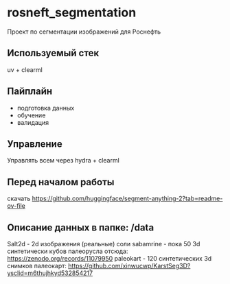 # rosneft_segmentation

Проект по сегментации изображений для Роснефть

## Используемый стек
uv + clearml

## Пайплайн
- подготовка данных
- обучение
- валидация

## Управление
Управлять всем через hydra + clearml


## Перед началом работы
скачать https://github.com/huggingface/segment-anything-2?tab=readme-ov-file


## Описание данных в папке: /data
Salt2d - 2d изображения (реальные) соли
sabamrine - пока 50 3d синтетически кубов палеорусла отсюда: https://zenodo.org/records/11079950
paleokart - 120 синтетических 3d снимков палеокарт: https://github.com/xinwucwp/KarstSeg3D?ysclid=m6thujhkyd532854217



